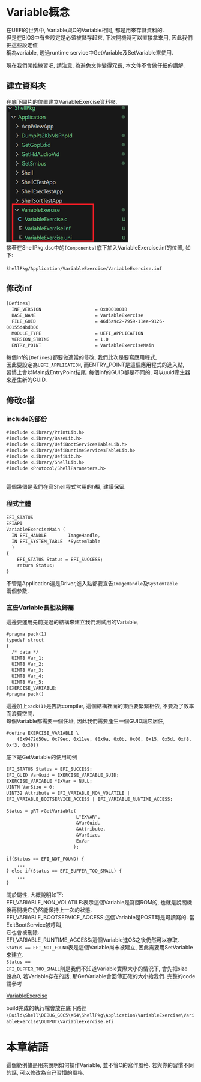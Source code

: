 # Variable概念
在UEFI的世界中, Variable與C的Variable相同, 都是用來存儲資料的.<br>
但是在BIOS中有些設定是必須被儲存起來, 下次開機時可以直接拿來用, 因此我們把這些設定值<br>
稱為variable, 透過runtime service中GetVariable及SetVariable來使用.<br>

現在我們開始練習吧, 請注意, 為避免文件變得冗長, 本文件不會做仔細的講解.<br>
## 建立資料夾
在底下圖片的位置建立VariableExercise資料夾.<br>
![Alt text](Image/VariableExercise_01.png)<br>
接著在ShellPkg.dsc中的<code>[Components]</code>底下加入VariableExercise.inf的位置, 如下:<br>
<code> ShellPkg/Application/VariableExercise/VariableExercise.inf</code><br>

## 修改inf
```
[Defines]
  INF_VERSION                    = 0x0001001B
  BASE_NAME                      = VariableExercise
  FILE_GUID                      = 46d5a9c2-7959-11ee-9126-00155d4bd306
  MODULE_TYPE                    = UEFI_APPLICATION
  VERSION_STRING                 = 1.0
  ENTRY_POINT                    = VariableExerciseMain
```
每個inf的<code>[Defines]</code>都要做適當的修改, 我們此次是要寫應用程式,<br>
因此要設定為<code>UEFI_APPLICATION</code>, 而ENTRY_POINT是這個應用程式的進入點, <br>
習慣上會以Main或EntryPoint結尾. 每個inf的GUID都是不同的, 可以uuid產生器來產生新的GUID.<br>

## 修改c檔
### include的部份
```
#include <Library/PrintLib.h>
#include <Library/BaseLib.h>
#include <Library/UefiBootServicesTableLib.h>
#include <Library/UefiRuntimeServicesTableLib.h>
#include <Library/UefiLib.h>
#include <Library/ShellLib.h>
#include <Protocol/ShellParameters.h>
```
<br>這個幾個是我們在寫Shell程式常用的h檔, 建議保留.<br>

### 程式主體
```
EFI_STATUS
EFIAPI
VariableExerciseMain (
  IN EFI_HANDLE        ImageHandle,
  IN EFI_SYSTEM_TABLE  *SystemTable
  )
{
    EFI_STATUS Status = EFI_SUCCESS;
    return Status;
}
```
不管是Application還是Driver,進入點都要宣告<code>ImageHandle</code>及<code>SystemTable</code><br>
兩個參數.<br>

### 宣告Variable長相及歸屬
這邊要運用先前提過的結構來建立我們測試用的Variable,<br>
```
#pragma pack(1)
typedef struct 
{
  /* data */
  UINT8 Var_1;
  UINT8 Var_2;
  UINT8 Var_3;
  UINT8 Var_4;
  UINT8 Var_5;
}EXERCISE_VARIABLE;
#pragma pack()
```
這邊加上<code>pack(1)</code>是告訴compiler, 這個結構裡面的東西要緊緊相依, 不要為了效率而浪費空間.<br>
每個Variable都需要一個住址, 因此我們需要產生一個GUID讓它居住, <br>
```
#define EXERCISE_VARIABLE \
    {0x9472d50e, 0x79ec, 0x11ee, {0x9a, 0x0b, 0x00, 0x15, 0x5d, 0xf8, 0xf3, 0x30}}
```
底下是GetVariable的使用範例<br>
```
EFI_STATUS Status = EFI_SUCCESS;
EFI_GUID VarGuid = EXERCISE_VARIABLE_GUID;
EXERCISE_VARIABLE *ExVar = NULL;
UINTN VarSize = 0;
UINT32 Attribute = EFI_VARIABLE_NON_VOLATILE | EFI_VARIABLE_BOOTSERVICE_ACCESS | EFI_VARIABLE_RUNTIME_ACCESS;

Status = gRT->GetVariable(
                          L"EXVAR",
                          &VarGuid,
                          &Attribute,
                          &VarSize,
                          ExVar
                         );

if(Status == EFI_NOT_FOUND) {
    ...
} else if(Status == EFI_BUFFER_TOO_SMALL) {
    ...
}
```
關於屬性, 大概說明如下:<br>
EFI_VARIABLE_NON_VOLATILE:表示這個Variable是寫回ROM的, 也就是說關機後再開機它仍然能保持上一次的狀態.<br>
EFI_VARIABLE_BOOTSERVICE_ACCESS:這個Variable是POST時是可讀寫的. 當ExitBootService被呼叫,<br>
                                它也會被刪除.<br>
EFI_VARIABLE_RUNTIME_ACCESS:這個Variable進OS之後仍然可以存取.<br>
<code>Status == EFI_NOT_FOUND</code>表是這個Variable尚未被建立, 因此需要用SetVariable來建立.<br>
<code>Status == EFI_BUFFER_TOO_SMALL</code>則是我們不知道Variable實際大小的情況下, 會先把size<br>
設為0, 若Variable存在的話, 那GetVariable會回傳正確的大小給我們. 完整的code請參考<br>

[VariableExercise](./VariableExercise)

build完成的執行檔會放在底下路徑
<code>
\Build\Shell\DEBUG_GCC5\X64\ShellPkg\Application\VariableExercise\VariableExercise\OUTPUT\VariableExercise.efi
</code>

# 本章結語
這個範例儘是用來說明如何操作Variable, 並不管C的寫作風格. 若與你的習慣不同的話, 可以修改為自己習慣的風格.
